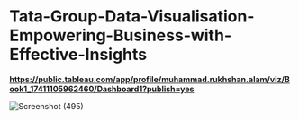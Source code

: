# Tata-Group-Data-Visualisation-Empowering-Business-with-Effective-Insights

**https://public.tableau.com/app/profile/muhammad.rukhshan.alam/viz/Book1_17411105962460/Dashboard1?publish=yes**

![Screenshot (495)]()
